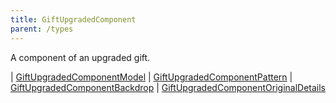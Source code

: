 ```yaml
---
title: GiftUpgradedComponent
parent: /types
---
```


A component of an upgraded gift.


<div class="font-mono whitespace-pre"><span class="opacity-50">|</span> <a href="/types/giftupgradedcomponentmodel"  >GiftUpgradedComponentModel</a>
<span class="opacity-50">|</span> <a href="/types/giftupgradedcomponentpattern"  >GiftUpgradedComponentPattern</a>
<span class="opacity-50">|</span> <a href="/types/giftupgradedcomponentbackdrop"  >GiftUpgradedComponentBackdrop</a>
<span class="opacity-50">|</span> <a href="/types/giftupgradedcomponentoriginaldetails"  >GiftUpgradedComponentOriginalDetails</a></div>


